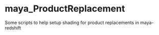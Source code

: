 # maya_ProductReplacement
Some scripts to help setup shading for product replacements in maya-redshift
